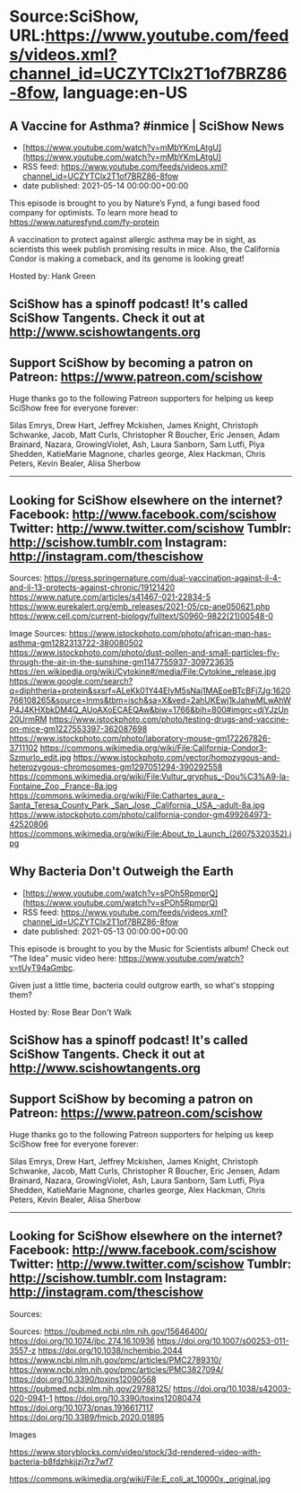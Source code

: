 # Source:SciShow, URL:https://www.youtube.com/feeds/videos.xml?channel_id=UCZYTClx2T1of7BRZ86-8fow, language:en-US

## A Vaccine for Asthma? #inmice | SciShow News
 - [https://www.youtube.com/watch?v=mMbYKmLAtgU](https://www.youtube.com/watch?v=mMbYKmLAtgU)
 - RSS feed: https://www.youtube.com/feeds/videos.xml?channel_id=UCZYTClx2T1of7BRZ86-8fow
 - date published: 2021-05-14 00:00:00+00:00

This episode is brought to you by Nature’s Fynd, a fungi based food company for optimists. To learn more head to https://www.naturesfynd.com/fy-protein

A vaccination to protect against allergic asthma may be in sight, as scientists this week publish promising results in mice. Also, the California Condor is making a comeback, and its genome is looking great!

Hosted by: Hank Green

SciShow has a spinoff podcast! It's called SciShow Tangents. Check it out at http://www.scishowtangents.org
----------
Support SciShow by becoming a patron on Patreon: https://www.patreon.com/scishow
----------
Huge thanks go to the following Patreon supporters for helping us keep SciShow free for everyone forever:

Silas Emrys, Drew Hart, Jeffrey Mckishen, James Knight, Christoph Schwanke, Jacob, Matt Curls, Christopher R Boucher, Eric Jensen, Adam Brainard, Nazara, GrowingViolet, Ash, Laura Sanborn, Sam Lutfi, Piya Shedden, KatieMarie Magnone, charles george, Alex Hackman, Chris Peters, Kevin Bealer, Alisa Sherbow

----------
Looking for SciShow elsewhere on the internet?
Facebook: http://www.facebook.com/scishow
Twitter: http://www.twitter.com/scishow
Tumblr: http://scishow.tumblr.com
Instagram: http://instagram.com/thescishow
----------
Sources:
https://press.springernature.com/dual-vaccination-against-il-4-and-il-13-protects-against-chronic/19121420
https://www.nature.com/articles/s41467-021-22834-5 
https://www.eurekalert.org/emb_releases/2021-05/cp-ane050621.php
https://www.cell.com/current-biology/fulltext/S0960-9822(21)00548-0 

Image Sources:
https://www.istockphoto.com/photo/african-man-has-asthma-gm1282313722-380080502
https://www.istockphoto.com/photo/dust-pollen-and-small-particles-fly-through-the-air-in-the-sunshine-gm1147755937-309723635
https://en.wikipedia.org/wiki/Cytokine#/media/File:Cytokine_release.jpg
https://www.google.com/search?q=diphtheria+protein&sxsrf=ALeKk01Y44EIyM5sNaj1MAEoeBTcBFj7Jg:1620766108265&source=lnms&tbm=isch&sa=X&ved=2ahUKEwj1kJahwMLwAhWP4J4KHXbkDM4Q_AUoAXoECAEQAw&biw=1766&bih=800#imgrc=djYJzUn20UrmRM
https://www.istockphoto.com/photo/testing-drugs-and-vaccine-on-mice-gm1227553397-362087698
https://www.istockphoto.com/photo/laboratory-mouse-gm172267826-3711102
https://commons.wikimedia.org/wiki/File:California-Condor3-Szmurlo_edit.jpg
https://www.istockphoto.com/vector/homozygous-and-heterozygous-chromosomes-gm1297051294-390292558
https://commons.wikimedia.org/wiki/File:Vultur_gryphus_-Dou%C3%A9-la-Fontaine_Zoo,_France-8a.jpg
https://commons.wikimedia.org/wiki/File:Cathartes_aura_-Santa_Teresa_County_Park,_San_Jose,_California,_USA_-adult-8a.jpg
https://www.istockphoto.com/photo/california-condor-gm499264973-42520806
https://commons.wikimedia.org/wiki/File:About_to_Launch_(26075320352).jpg

## Why Bacteria Don't Outweigh the Earth
 - [https://www.youtube.com/watch?v=sPOh5RpmprQ](https://www.youtube.com/watch?v=sPOh5RpmprQ)
 - RSS feed: https://www.youtube.com/feeds/videos.xml?channel_id=UCZYTClx2T1of7BRZ86-8fow
 - date published: 2021-05-13 00:00:00+00:00

This episode is brought to you by the Music for Scientists album!  Check out “The Idea” music video here: https://www.youtube.com/watch?v=tUyT94aGmbc. 

Given just a little time, bacteria could outgrow earth, so what's stopping them?
 
Hosted by: Rose Bear Don't Walk

SciShow has a spinoff podcast! It's called SciShow Tangents. Check it out at http://www.scishowtangents.org
----------
Support SciShow by becoming a patron on Patreon: https://www.patreon.com/scishow
----------
Huge thanks go to the following Patreon supporters for helping us keep SciShow free for everyone forever:

Silas Emrys, Drew Hart, Jeffrey Mckishen, James Knight, Christoph Schwanke, Jacob, Matt Curls, Christopher R Boucher, Eric Jensen, Adam Brainard, Nazara, GrowingViolet, Ash, Laura Sanborn, Sam Lutfi, Piya Shedden, KatieMarie Magnone, charles george, Alex Hackman, Chris Peters, Kevin Bealer, Alisa Sherbow

----------
Looking for SciShow elsewhere on the internet?
Facebook: http://www.facebook.com/scishow
Twitter: http://www.twitter.com/scishow
Tumblr: http://scishow.tumblr.com
Instagram: http://instagram.com/thescishow
----------
Sources:

Sources:
https://pubmed.ncbi.nlm.nih.gov/15646400/ 
https://doi.org/10.1074/jbc.274.16.10936
https://doi.org/10.1007/s00253-011-3557-z
https://doi.org/10.1038/nchembio.2044
https://www.ncbi.nlm.nih.gov/pmc/articles/PMC2789310/
https://www.ncbi.nlm.nih.gov/pmc/articles/PMC3827094/
https://doi.org/10.3390/toxins12090568
https://pubmed.ncbi.nlm.nih.gov/29788125/
https://doi.org/10.1038/s42003-020-0941-1
https://doi.org/10.3390/toxins12080474
https://doi.org/10.1073/pnas.1916617117
https://doi.org/10.3389/fmicb.2020.01895 

Images

https://www.storyblocks.com/video/stock/3d-rendered-video-with-bacteria-b8fdzhkjjzj7rz7wf7

https://commons.wikimedia.org/wiki/File:E_coli_at_10000x,_original.jpg

